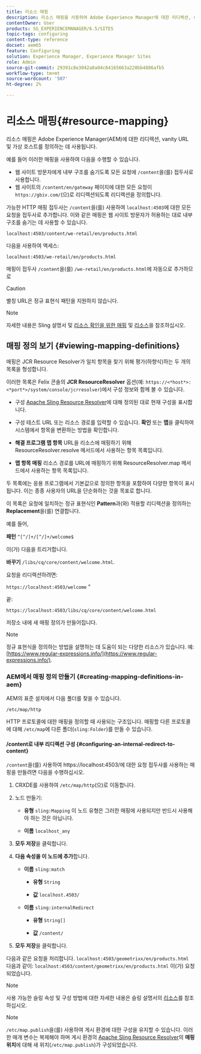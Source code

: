 ```yaml
---
title: 리소스 매핑
description: 리소스 매핑을 사용하여 Adobe Experience Manager에 대한 리디렉션, vanity URL 및 가상 호스트를 정의하는 방법을 알아봅니다.
contentOwner: User
products: SG_EXPERIENCEMANAGER/6.5/SITES
topic-tags: configuring
content-type: reference
docset: aem65
feature: Configuring
solution: Experience Manager, Experience Manager Sites
role: Admin
source-git-commit: 29391c8e3042a8a04c64165663a228bb4886afb5
workflow-type: tm+mt
source-wordcount: '507'
ht-degree: 2%

---
```


# 리소스 매핑{#resource-mapping}

리소스 매핑은 Adobe Experience Manager(AEM)에 대한 리디렉션, vanity URL 및 가상 호스트를 정의하는 데 사용됩니다.

예를 들어 이러한 매핑을 사용하여 다음을 수행할 수 있습니다.

* 웹 사이트 방문자에게 내부 구조를 숨기도록 모든 요청에 `/content`을(를) 접두사로 사용합니다.
* 웹 사이트의 `/content/en/gateway` 페이지에 대한 모든 요청이 `https://gbiv.com/`(으)로 리디렉션되도록 리디렉션을 정의합니다.

가능한 HTTP 매핑 접두사는 `/content`을(를) 사용하여 `localhost:4503`에 대한 모든 요청을 접두사로 추가합니다. 이와 같은 매핑은 웹 사이트 방문자가 허용하는 대로 내부 구조를 숨기는 데 사용할 수 있습니다.

`localhost:4503/content/we-retail/en/products.html`

다음을 사용하여 액세스:

`localhost:4503/we-retail/en/products.html`

매핑이 접두사 `/content`을(를) `/we-retail/en/products.html`에 자동으로 추가하므로

>[!CAUTION]
>
>별칭 URL은 정규 표현식 패턴을 지원하지 않습니다.

>[!NOTE]
>
>자세한 내용은 Sling 설명서 및 [리소스 확인을 위한 매핑](https://sling.apache.org/documentation/the-sling-engine/mappings-for-resource-resolution.html) 및 [리소스](https://sling.apache.org/documentation/the-sling-engine/resources.html)을 참조하십시오.

## 매핑 정의 보기 {#viewing-mapping-definitions}

매핑은 JCR Resource Resolver가 일치 항목을 찾기 위해 평가(하향식)하는 두 개의 목록을 형성합니다.

이러한 목록은 Felix 콘솔의 **JCR ResourceResolver** 옵션(예: `https://<*host*>:<*port*>/system/console/jcrresolver`)에서 구성 정보와 함께 볼 수 있습니다.

* 구성
[Apache Sling Resource Resolver](/help/sites-deploying/osgi-configuration-settings.md#apacheslingresourceresolver)에 대해 정의된 대로 현재 구성을 표시합니다.

* 구성 테스트
URL 또는 리소스 경로를 입력할 수 있습니다. **확인** 또는 **맵**&#x200B;을 클릭하여 시스템에서 항목을 변환하는 방법을 확인합니다.

* **해결 프로그램 맵 항목**
URL을 리소스에 매핑하기 위해 ResourceResolver.resolve 메서드에서 사용하는 항목 목록입니다.

* **맵 항목 매핑**
리소스 경로를 URL에 매핑하기 위해 ResourceResolver.map 메서드에서 사용하는 항목 목록입니다.

두 목록에는 응용 프로그램에서 기본값으로 정의한 항목을 포함하여 다양한 항목이 표시됩니다. 이는 종종 사용자의 URL을 단순화하는 것을 목표로 합니다.

이 목록은 요청에 일치하는 정규 표현식인 **Pattern**&#x200B;과(와) 적용할 리디렉션을 정의하는 **Replacement**&#x200B;을(를) 연결합니다.

예를 들어,

**패턴** `^[^/]+/[^/]+/welcome$`

이(가) 다음을 트리거합니다.

**바꾸기** `/libs/cq/core/content/welcome.html`.

요청을 리디렉션하려면:

`https://localhost:4503/welcome` &quot;

끝:

`https://localhost:4503/libs/cq/core/content/welcome.html`

저장소 내에 새 매핑 정의가 만들어집니다.

>[!NOTE]
>
>정규 표현식을 정의하는 방법을 설명하는 데 도움이 되는 다양한 리소스가 있습니다. 예: [https://www.regular-expressions.info/](https://www.regular-expressions.info/).

### AEM에서 매핑 정의 만들기 {#creating-mapping-definitions-in-aem}

AEM의 표준 설치에서 다음 폴더를 찾을 수 있습니다.

`/etc/map/http`

HTTP 프로토콜에 대한 매핑을 정의할 때 사용되는 구조입니다. 매핑할 다른 프로토콜에 대해 `/etc/map`에 다른 폴더(`sling:Folder`)를 만들 수 있습니다.

#### /content로 내부 리디렉션 구성 {#configuring-an-internal-redirect-to-content}

`/content`을(를) 사용하여 https://localhost:4503/에 대한 요청 접두사를 사용하는 매핑을 만들려면 다음을 수행하십시오.

1. CRXDE를 사용하여 `/etc/map/http`(으)로 이동합니다.

1. 노드 만들기:

   * **유형** `sling:Mapping`
이 노드 유형은 그러한 매핑에 사용되지만 반드시 사용해야 하는 것은 아닙니다.

   * **이름** `localhost_any`

1. **모두 저장**&#x200B;을 클릭합니다.
1. **다음 속성을 이 노드에 추가**&#x200B;합니다.

   * **이름** `sling:match`

      * **유형** `String`

      * **값** `localhost.4503/`

   * **이름** `sling:internalRedirect`

      * **유형** `String[]`

      * **값** `/content/`

1. **모두 저장**&#x200B;을 클릭합니다.

다음과 같은 요청을 처리합니다.
`localhost:4503/geometrixx/en/products.html`
다음과 같이:
`localhost:4503/content/geometrixx/en/products.html`
이(가) 요청되었습니다.

>[!NOTE]
>
>사용 가능한 슬링 속성 및 구성 방법에 대한 자세한 내용은 슬링 설명서의 [리소스](https://sling.apache.org/documentation/the-sling-engine/resources.html)를 참조하십시오.

>[!NOTE]
>
>`/etc/map.publish`을(를) 사용하여 게시 환경에 대한 구성을 유지할 수 있습니다. 이러한 매개 변수는 복제해야 하며 게시 환경의 [Apache Sling Resource Resolver](/help/sites-deploying/osgi-configuration-settings.md#apacheslingresourceresolver)의 **매핑 위치**&#x200B;에 대해 새 위치(`/etc/map.publish`)가 구성되었습니다.

